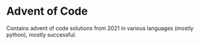 # Advent of Code

Contains advent of code solutions from 2021 in various languages (mostly python), mostly successful.
